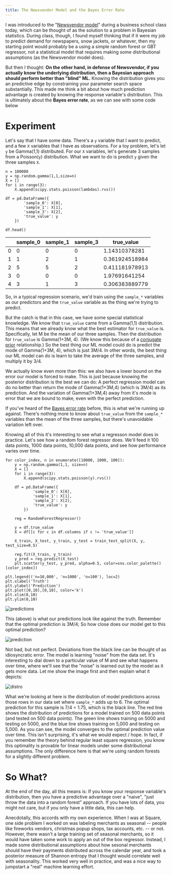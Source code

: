 ```yaml
---
title: The Newsvendor Model and the Bayes Error Rate
---
```


I was introduced to the "[Newsvendor model](https://en.wikipedia.org/wiki/Newsvendor_model)" during a business school class today, which can be thought of as the solution to a problem in Bayesian statistics. During class, though, I found myself thinking that if it were my job to predict demand for newspapers, snow jackets, or whatever, then my starting point would probably be a using a simple random forest or GBT regressor, not a statistical model that requires making some distributional assumptions (as the Newsvendor model does).

But then I thought: **On the other hand, in defense of Newsvendor, if you actually know the underlying distribution, then a Bayesian approach should perform better than "blind" ML.** Knowing the distribution gives you an predictive edge by constraining your parameter search space substantially. This made me think a bit about how much prediction advantage is created by knowing the response variable's distribution. This is ultimately about the **Bayes error rate**, as we can see with some code below

# Experiment

Let's say that I have some data. There's a `y` variable that I want to predict, and a few `X` variables that I have as observations. For a toy problem, let's let `y` be Gamma(1,1) distributed. For our `X` variables, let's generate 3 samples from a Poisson(`y`) distribution. What we want to do is predict `y` given the three samples `X`. 

```
n = 100000
y = np.random.gamma(1,1,size=n)
X = []
for i in range(3):
    X.append(scipy.stats.poisson(lambdas).rvs())
    
df = pd.DataFrame({
        'sample_0': X[0],
        'sample_1': X[1],
        'sample_3': X[2],
        'true_value': y
    })

df.head()
```

|          | sample_0 | sample_1 | sample_3 | true_value |
|----------|----------|----------|------------|----------------|
| 0        | 0        | 0        | 0          | 1.14310378281  |
| 1        | 1        | 2        | 1          | 0.361924518984 |
| 2        | 5        | 5        | 2          | 0.411181978913 |
| 3        | 0        | 0        | 0          | 1.97691641254  |
| 4        | 3        | 1        | 3          | 0.306383889779 |

So, in a typical regression scenario, we'd train using the `sample_*` variables as our predictors and the `true_value` variable as the thing we're trying to predict.

But the catch is that in this case, we have some special statistical knowledge. We know that `true_value` came from a Gamma(1,1) distribution. This means that we already know what the best estimator for `true_value` is. Specifically, let M be the mean of our three samples. Then the distribution for `true_value` is Gamma(1+3M, 4). (We know this because of a [conjugate prior](https://en.wikipedia.org/wiki/Conjugate_prior) relationship.) So the best thing our ML model could do is predict the mode of Gamma(1+3M, 4), which is just 3M/4. In other words, the best thing our ML model can do is learn to take the average of the three samples, and multiply it by 3/4.

We actually know even more than this: we also have a lower bound on the error our model is forced to make. This is just because knowing the posterior distribution is the best we can do: A perfect regression model can do no better than return the mode of Gamma(1+3M,4) (which is 3M/4) as its prediction. And the variation of Gamma(1+3M,4) away from it's mode is error that we are bound to make, even with the perfect prediction.

If you've heard of the [Bayes error rate](https://en.wikipedia.org/wiki/Bayes_error_rate) before, this is what we're running up against. There's nothing more to know about `true_value` from the `sample_*` variables than the mean of the three samples, but there's unavoidable variation left over.

Knowing all of this it's interesting to see what a regresson model does in practice. Let's see how a random forest regressor does. We'll feed it 100 data points, 1000 data points, 10,000 data points, and see how performance varies over time.

```
for color_index, n in enumerate([10000, 1000, 100]):
    y = np.random.gamma(1,1, size=n)
    X = []
    for i in range(3):
        X.append(scipy.stats.poisson(y).rvs())

    df = pd.DataFrame({
            'sample_0': X[0],
            'sample_1': X[1],
            'sample_2': X[2],
            'true_value': y
        })

    reg = RandomForestRegressor()

    y = df.true_value
    X = df[[c for c in df.columns if c != 'true_value']]

    X_train, X_test, y_train, y_test = train_test_split(X, y, test_size=0.5)

    reg.fit(X_train, y_train)
    y_pred = reg.predict(X_test)
    plt.scatter(y_test, y_pred, alpha=0.5, color=sns.color_palette()[color_index])
    
plt.legend(('n=10,000', 'n=1000', 'n=100'), loc=2)
plt.xlabel('Truth')
plt.ylabel('Prediction')
plt.plot([0,10],[0,10], color='k')
plt.xlim(0,10)
plt.ylim(0,10)
```

![predictions](http://i.imgur.com/b0lMCQM.png)

This (above) is what our predictions look like against the truth. Remember that the optimal prediction is 3M/4; So how close does our model get to this optimal prediction?

![prediction](http://i.imgur.com/ZYli4GN.png)

Not bad, but not perfect. Deviations from the black line can be thought of as idiosyncratic error. The model is learning "noise" from the data set. It's interesting to dial down to a particular value of M and see what happens over time, where we'll see that the "noise" is learned out by the model as it gets more data. Let me show the image first and then explain what it depicts:

![distro](http://i.imgur.com/OtSrehR.png)

What we're looking at here is the distribution of model predictions across those rows in our data set where `sample_*` adds up to 6. The optimal prediction for this sample is 7/4 = 1.75, which is the black line. The red line shows the distribution of predictions for a model trained on 500 data points (and tested on 500 data points). The green line shows training on 5000 and testing on 5000, and the blue line shows training on 5,000 and testing on 5,000. As you can see, the
model converges to the optimal prediction value over time. This isn't surprising, it's what we would expect / hope. In fact, if you remember the theory behind regular least square regression, you know this optimality is provable for linear models under some distributional assumptions. The only difference here is that we're using random forests for a slightly different problem.

# So What?

At the end of the day, all this means is: If you know your response variable's distribution, then you have a predictive advantage over a "naive", "just throw the data into a random forest" approach. If you have lots of data, you might not care, but if you only have a little data, this can help. 

Anecdotally, this accords with my own experience. When I was at Square, one side problem I worked on was labeling merchants as seasonal -- people like fireworks vendors, christmas popup shops, tax accounts, etc. -- or not. However, there wasn't a large training set of seasonal merchants, so it would have taken some work to apply an out of the box regressor. Instead, I made some distributional assumptions about how sesonal merchants should have their payments distributed across the calendar year, and took a posterior measure of Shannon entropy that I thought would correlate well with seasonality. This worked very well in practice, and was a nice way to jumpstart a "real" machine learning effort.
